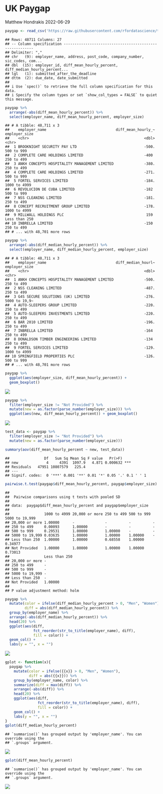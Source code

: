 UK Paygap
================
Matthew Hondrakis
2022-06-29

``` r
paygap <- read_csv('https://raw.githubusercontent.com/rfordatascience/tidytuesday/master/data/2022/2022-06-28/paygap.csv')
```

    ## Rows: 48711 Columns: 27
    ## -- Column specification --------------------------------------------------------
    ## Delimiter: ","
    ## chr   (9): employer_name, address, post_code, company_number, sic_codes, com...
    ## dbl  (15): employer_id, diff_mean_hourly_percent, diff_median_hourly_percent...
    ## lgl   (1): submitted_after_the_deadline
    ## dttm  (2): due_date, date_submitted
    ## 
    ## i Use `spec()` to retrieve the full column specification for this data.
    ## i Specify the column types or set `show_col_types = FALSE` to quiet this message.

``` r
paygap %>% 
  arrange(-abs(diff_mean_hourly_percent)) %>% 
  select(employer_name, diff_mean_hourly_percent, employer_size)
```

    ## # A tibble: 48,711 x 3
    ##    employer_name                                diff_mean_hourly_~ employer_size
    ##    <chr>                                                     <dbl> <chr>        
    ##  1 BROOKNIGHT SECURITY PAY LTD                               -500. 500 to 999   
    ##  2 COMPLETE CARE HOLDINGS LIMITED                            -400  250 to 499   
    ##  3 ANKH CONCEPTS HOSPITALITY MANAGEMENT LIMITED              -380. 250 to 499   
    ##  4 COMPLETE CARE HOLDINGS LIMITED                            -271. 500 to 999   
    ##  5 FORTEL SERVICES LIMITED                                   -184. 1000 to 4999 
    ##  6 REVOLUCION DE CUBA LIMITED                                -182  500 to 999   
    ##  7 NSS CLEANING LIMITED                                      -181. 250 to 499   
    ##  8 CONCEPT RECRUITMENT GROUP LIMITED                         -178. 1000 to 4999 
    ##  9 MILLWALL HOLDINGS PLC                                      159  Less than 250
    ## 10 INBRELLA LIMITED                                          -150  250 to 499   
    ## # ... with 48,701 more rows

``` r
paygap %>% 
  arrange(-abs(diff_median_hourly_percent)) %>% 
  select(employer_name, diff_median_hourly_percent, employer_size)
```

    ## # A tibble: 48,711 x 3
    ##    employer_name                                diff_median_hourl~ employer_size
    ##    <chr>                                                     <dbl> <chr>        
    ##  1 ANKH CONCEPTS HOSPITALITY MANAGEMENT LIMITED              -500. 250 to 499   
    ##  2 NSS CLEANING LIMITED                                      -487. 250 to 499   
    ##  3 G4S SECURE SOLUTIONS (UK) LIMITED                         -276. 5000 to 19,9~
    ##  4 AUTO-SLEEPERS GROUP LIMITED                               -220. 250 to 499   
    ##  5 AUTO-SLEEPERS INVESTMENTS LIMITED                         -220. 250 to 499   
    ##  6 BAR 2010 LIMITED                                          -196. 250 to 499   
    ##  7 INBRELLA LIMITED                                          -164  250 to 499   
    ##  8 DONALDSON TIMBER ENGINEERING LIMITED                      -134  250 to 499   
    ##  9 FORTEL SERVICES LIMITED                                   -129. 1000 to 4999 
    ## 10 SPRINGFIELD PROPERTIES PLC                                -126. 500 to 999   
    ## # ... with 48,701 more rows

``` r
paygap %>% 
  ggplot(aes(employer_size, diff_mean_hourly_percent)) +
  geom_boxplot()
```

![](Paygap_files/figure-gfm/unnamed-chunk-3-1.png)<!-- -->

``` r
paygap %>% 
  filter(employer_size != "Not Provided") %>% 
  mutate(new = as.factor(parse_number(employer_size))) %>% 
  ggplot(aes(new, diff_mean_hourly_percent)) + geom_boxplot()
```

![](Paygap_files/figure-gfm/unnamed-chunk-3-2.png)<!-- -->

``` r
test_data <- paygap %>% 
  filter(employer_size != "Not Provided") %>% 
  mutate(new = as.factor(parse_number(employer_size)))

summary(aov(diff_mean_hourly_percent ~ new, test_data))
```

    ##                Df   Sum Sq Mean Sq F value   Pr(>F)    
    ## new             4     4391  1097.9   4.871 0.000632 ***
    ## Residuals   47951 10807579   225.4                     
    ## ---
    ## Signif. codes:  0 '***' 0.001 '**' 0.01 '*' 0.05 '.' 0.1 ' ' 1

``` r
pairwise.t.test(paygap$diff_mean_hourly_percent, paygap$employer_size)
```

    ## 
    ##  Pairwise comparisons using t tests with pooled SD 
    ## 
    ## data:  paygap$diff_mean_hourly_percent and paygap$employer_size 
    ## 
    ##                1000 to 4999 20,000 or more 250 to 499 500 to 999 5000 to 19,999
    ## 20,000 or more 1.00000      -              -          -          -             
    ## 250 to 499     0.00093      1.00000        -          -          -             
    ## 500 to 999     0.29531      1.00000        1.00000    -          -             
    ## 5000 to 19,999 0.03635      1.00000        1.00000    1.00000    -             
    ## Less than 250  1.00000      1.00000        0.68558    1.00000    0.34977       
    ## Not Provided   1.00000      1.00000        1.00000    1.00000    0.73013       
    ##                Less than 250
    ## 20,000 or more -            
    ## 250 to 499     -            
    ## 500 to 999     -            
    ## 5000 to 19,999 -            
    ## Less than 250  -            
    ## Not Provided   1.00000      
    ## 
    ## P value adjustment method: holm

``` r
paygap %>% 
  mutate(color = ifelse(diff_median_hourly_percent > 0, "Men", "Women"),
         diff = abs(diff_median_hourly_percent)) %>% 
  group_by(employer_name) %>% 
  arrange(-abs(diff_median_hourly_percent)) %>% 
  head(20) %>% 
  ggplot(aes(diff, 
             fct_reorder(str_to_title(employer_name), diff),
             fill = color)) + 
  geom_col() +
  labs(y = "", x = "")
```

![](Paygap_files/figure-gfm/unnamed-chunk-5-1.png)<!-- -->

``` r
gplot <- function(x){
  paygap %>% 
    mutate(color = ifelse({{x}} > 0, "Men", "Women"),
           diff = abs({{x}})) %>% 
    group_by(employer_name, color) %>% 
    summarize(diff = max(diff)) %>% 
    arrange(-abs(diff)) %>% 
    head(20) %>% 
    ggplot(aes(diff, 
               fct_reorder(str_to_title(employer_name), diff),
               fill = color)) + 
    geom_col() +
    labs(y = "", x = "")
}
gplot(diff_median_hourly_percent)
```

    ## `summarise()` has grouped output by 'employer_name'. You can override using the
    ## `.groups` argument.

![](Paygap_files/figure-gfm/unnamed-chunk-5-2.png)<!-- -->

``` r
gplot(diff_mean_hourly_percent)
```

    ## `summarise()` has grouped output by 'employer_name'. You can override using the
    ## `.groups` argument.

![](Paygap_files/figure-gfm/unnamed-chunk-5-3.png)<!-- -->
